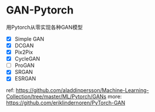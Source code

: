 # GAN-Pytorch
用Pytorch从零实现各种GAN模型

- [x]  Simple GAN
- [x]  DCGAN
- [x]  Pix2Pix
- [x]  CycleGAN
- [ ]  ProGAN
- [x]  SRGAN
- [X]  ESRGAN

ref: https://github.com/aladdinpersson/Machine-Learning-Collection/tree/master/ML/Pytorch/GANs
more: https://github.com/eriklindernoren/PyTorch-GAN